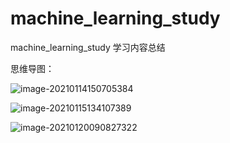 # machine_learning_study
machine_learning_study
学习内容总结

思维导图：



![image-20210114150705384](https://i.loli.net/2021/01/14/3CFrKZsIyQHpSGc.png)

![image-20210115134107389](https://i.loli.net/2021/01/15/ukaexsTS98W2OVE.png)

![image-20210120090827322](https://i.loli.net/2021/01/20/9D4MwTPGUN6n8ly.png)